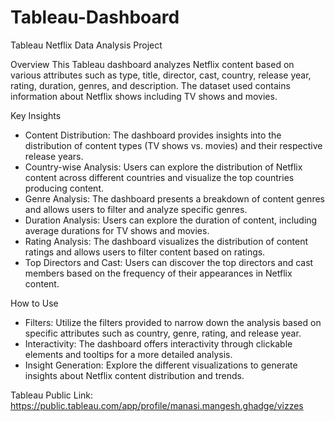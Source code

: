# Tableau-Dashboard
Tableau Netflix Data Analysis Project

Overview
This Tableau dashboard analyzes Netflix content based on various attributes such as type, title, director, cast, country, release year, rating, duration, genres, and description. The dataset used contains information about Netflix shows including TV shows and movies.

Key Insights
- Content Distribution: The dashboard provides insights into the distribution of content types (TV shows vs. movies) and their respective release years. <br>
- Country-wise Analysis: Users can explore the distribution of Netflix content across different countries and visualize the top countries producing content.
- Genre Analysis: The dashboard presents a breakdown of content genres and allows users to filter and analyze specific genres.
- Duration Analysis: Users can explore the duration of content, including average durations for TV shows and movies.
- Rating Analysis: The dashboard visualizes the distribution of content ratings and allows users to filter content based on ratings.
- Top Directors and Cast: Users can discover the top directors and cast members based on the frequency of their appearances in Netflix content.

How to Use
- Filters: Utilize the filters provided to narrow down the analysis based on specific attributes such as country, genre, rating, and release year.
- Interactivity: The dashboard offers interactivity through clickable elements and tooltips for a more detailed analysis.
- Insight Generation: Explore the different visualizations to generate insights about Netflix content distribution and trends.

Tableau Public Link: https://public.tableau.com/app/profile/manasi.mangesh.ghadge/vizzes
